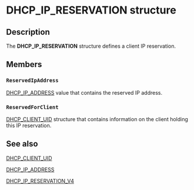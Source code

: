 # DHCP_IP_RESERVATION structure

## Description

The **DHCP_IP_RESERVATION** structure defines a client IP reservation.

## Members

### `ReservedIpAddress`

[DHCP_IP_ADDRESS](https://learn.microsoft.com/previous-versions/windows/desktop/dhcp/dhcp-server-management-type-definitions) value that contains the reserved IP address.

### `ReservedForClient`

[DHCP_CLIENT_UID](https://learn.microsoft.com/windows/desktop/api/dhcpsapi/ns-dhcpsapi-dhcp_binary_data) structure that contains information on the client holding this IP reservation.

## See also

[DHCP_CLIENT_UID](https://learn.microsoft.com/windows/desktop/api/dhcpsapi/ns-dhcpsapi-dhcp_binary_data)

[DHCP_IP_ADDRESS](https://learn.microsoft.com/previous-versions/windows/desktop/dhcp/dhcp-server-management-type-definitions)

[DHCP_IP_RESERVATION_V4](https://learn.microsoft.com/windows/desktop/api/dhcpsapi/ns-dhcpsapi-dhcp_ip_reservation_v4)